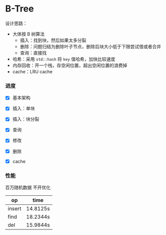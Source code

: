 # B-Tree

设计思路：

- 大体按 B 树算法
  - 插入：找到块，然后如果太多分裂
  - 删除：问题归结为删除叶子节点，删除后块大小低于下限尝试借或者合并
  - 查询：直接找
- 哈希：采用 `std::hash`  将 `key`  值哈希，加快比较速度
- 内存回收：开一个栈，存空闲位置，超出空闲位置的浪费掉
- cache：LRU cache



### 进度

- [x] 基本架构
- [x] 插入：单块
- [x] 插入：块分裂
- [x] 查询
- [x] 修改
- [x] 删除
- [x] cache



### 性能

百万随机数据 不开优化

| op     | time     |
| ------ | -------- |
| insert | 14.8125s |
| find   | 18.2344s |
| del    | 15.9844s |

